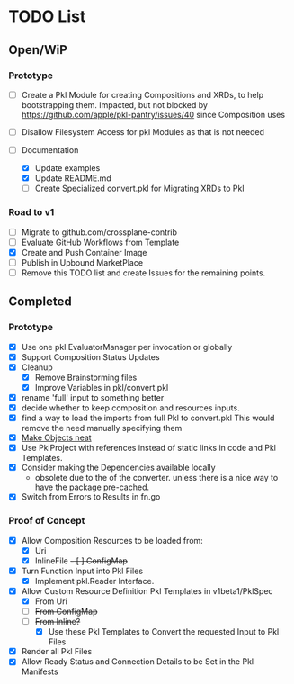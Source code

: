 # TODO List

## Open/WiP
### Prototype

- [ ] Create a Pkl Module for creating Compositions and XRDs, to help bootstrapping them.
      Impacted, but not blocked by https://github.com/apple/pkl-pantry/issues/40 since Composition uses 

- [ ] Disallow Filesystem Access for pkl Modules as that is not needed

- [ ] Documentation
  - [x] Update examples
  - [x] Update README.md
  - [ ] Create Specialized convert.pkl for Migrating XRDs to Pkl

### Road to v1
- [ ] Migrate to github.com/crossplane-contrib
- [ ] Evaluate GitHub Workflows from Template
- [x] Create and Push Container Image
- [ ] Publish in Upbound MarketPlace
- [ ] Remove this TODO list and create Issues for the remaining points.

## Completed
### Prototype
- [x] Use one pkl.EvaluatorManager per invocation or globally
- [x] Support Composition Status Updates
- [x] Cleanup
  - [x] Remove Brainstorming files
  - [x] Improve Variables in pkl/convert.pkl
- [x] rename 'full' input to something better
- [x] decide whether to keep composition and resources inputs.
- [x] find a way to load the imports from full Pkl to convert.pkl
      This would remove the need manually specifying them
- [x] [Make Objects neat](https://github.com/apple/pkl-pantry/issues/62)
- [x] Use PklProject with references instead of static links in code and Pkl Templates.
- [x] Consider making the Dependencies available locally
  - obsolete due to the of the converter. unless there is a nice way to have the package pre-cached.
- [x] Switch from Errors to Results in fn.go

### Proof of Concept
- [x] Allow Composition Resources to be loaded from:
    - [x] Uri
    - [x] InlineFile
    ~~- [ ] ConfigMap~~
- [x] Turn Function Input into Pkl Files
    - [x] Implement pkl.Reader Interface.
- [x] Allow Custom Resource Definition Pkl Templates in v1beta1/PklSpec
    - [x] From Uri
    - [ ] ~~From ConfigMap~~
    - [ ] ~~From Inline?~~
        - [x] Use these Pkl Templates to Convert the requested Input to Pkl Files
- [x] Render all Pkl Files
- [x] Allow Ready Status and Connection Details to be Set in the Pkl Manifests
